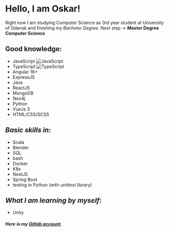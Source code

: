 
# Hello, I am Oskar! 

Right now I am studying Computer Science as 3rd year student at University of Gdansk and finishing my *Bachelor Degree*. 
Next step -> **Master Degree Computer Science**

## Good knowledge:
- JavaScript ![JavaScript](https://img.shields.io/badge/-JavaScript-000?&logo=JavaScript)
- TypeScript ![TypeScript](https://img.shields.io/badge/-TypeScript-000?&logo=TypeScript)
- Angular 16+
- ExpressJS
- Java
- ReactJS
- MongoDB
- Neo4j
- Python
- VueJs 3
- HTML/CSS/SCSS

## _Basic skills in_:
- Scala
- Blender
- SQL
- bash
- Docker
- K8s
- NestJS
- Spring Boot
- testing in Python (with unittest library)

<!---
## _I am now studying_:
--->

## _What I am learning **by myself**_:
- Unity


##### Here is my **[Gitlab account](https://gitlab.com/olewna)**.
<!---
olewna/olewna is a ✨ special ✨ repository because its `README.md` (this file) appears on your GitHub profile.
You can click the Preview link to take a look at your changes.
--->
